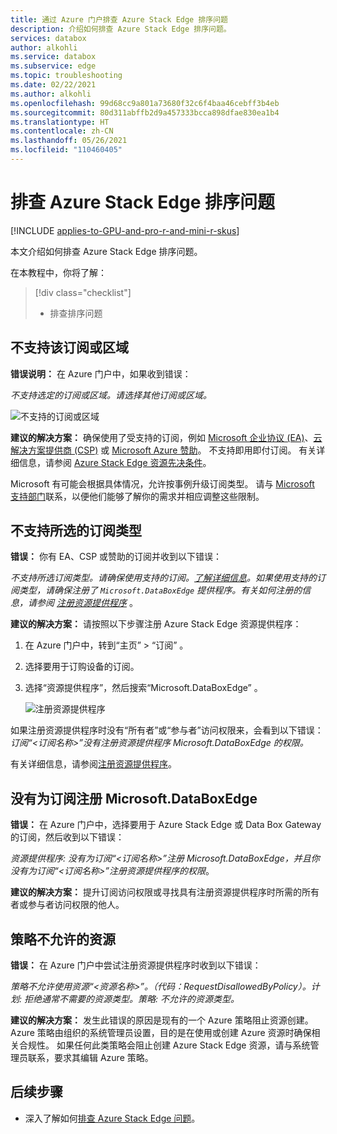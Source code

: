 ```yaml
---
title: 通过 Azure 门户排查 Azure Stack Edge 排序问题
description: 介绍如何排查 Azure Stack Edge 排序问题。
services: databox
author: alkohli
ms.service: databox
ms.subservice: edge
ms.topic: troubleshooting
ms.date: 02/22/2021
ms.author: alkohli
ms.openlocfilehash: 99d68cc9a801a73680f32c6f4baa46cebff3b4eb
ms.sourcegitcommit: 80d311abffb2d9a457333bcca898dfae830ea1b4
ms.translationtype: HT
ms.contentlocale: zh-CN
ms.lasthandoff: 05/26/2021
ms.locfileid: "110460405"
---
```

# <a name="troubleshoot-your-azure-stack-edge-ordering-issues"></a>排查 Azure Stack Edge 排序问题

[!INCLUDE [applies-to-GPU-and-pro-r-and-mini-r-skus](../../includes/azure-stack-edge-applies-to-gpu-pro-r-mini-r-sku.md)]

本文介绍如何排查 Azure Stack Edge 排序问题。

在本教程中，你将了解：

> [!div class="checklist"]
>
> * 排查排序问题

## <a name="unsupported-subscription-or-region"></a>不支持该订阅或区域

**错误说明：** 在 Azure 门户中，如果收到错误：

*不支持选定的订阅或区域。请选择其他订阅或区域。*

![不支持的订阅或区域](media/azure-stack-edge-troubleshoot-ordering/azure-stack-edge-troubleshoot-ordering-01.png)

**建议的解决方案：** 确保使用了受支持的订阅，例如 [Microsoft 企业协议 (EA)](https://azure.microsoft.com/overview/sales-number/)、[云解决方案提供商 (CSP)](/partner-center/azure-plan-lp) 或 [Microsoft Azure 赞助](https://azure.microsoft.com/offers/ms-azr-0036p/)。 不支持即用即付订阅。 有关详细信息，请参阅 [Azure Stack Edge 资源先决条件](azure-stack-edge-deploy-prep.md#prerequisites)。

Microsoft 有可能会根据具体情况，允许按事例升级订阅类型。 请与 [Microsoft 支持部门](https://azure.microsoft.com/support/options/)联系，以便他们能够了解你的需求并相应调整这些限制。

## <a name="selected-subscription-type-not-supported"></a>不支持所选的订阅类型

**错误：** 你有 EA、CSP 或赞助的订阅并收到以下错误：

*不支持所选订阅类型。请确保使用支持的订阅。[了解详细信息](azure-stack-edge-deploy-prep.md#prerequisites)。如果使用支持的订阅类型，请确保注册了 `Microsoft.DataBoxEdge` 提供程序。有关如何注册的信息，请参阅 [注册资源提供程序](azure-stack-edge-manage-access-power-connectivity-mode.md#register-resource-providers)* 。

**建议的解决方案：** 请按照以下步骤注册 Azure Stack Edge 资源提供程序：

1. 在 Azure 门户中，转到“主页” > “订阅” 。

2. 选择要用于订购设备的订阅。

3. 选择“资源提供程序”，然后搜索“Microsoft.DataBoxEdge” 。

    ![注册资源提供程序](media/azure-stack-edge-troubleshoot-ordering/azure-stack-edge-troubleshoot-ordering-02.png)

如果注册资源提供程序时没有“所有者”或“参与者”访问权限来，会看到以下错误：*订阅“&lt;订阅名称&gt;”没有注册资源提供程序 Microsoft.DataBoxEdge 的权限。*

有关详细信息，请参阅[注册资源提供程序](azure-stack-edge-manage-access-power-connectivity-mode.md#register-resource-providers)。

## <a name="microsoftdataboxedge-not-registered-for-subscription"></a>没有为订阅注册 Microsoft.DataBoxEdge

**错误：** 在 Azure 门户中，选择要用于 Azure Stack Edge 或 Data Box Gateway 的订阅，然后收到以下错误：

*资源提供程序: 没有为订阅“&lt;订阅名称&gt;”注册 Microsoft.DataBoxEdge，并且你没有为订阅“&lt;订阅名称&gt;”注册资源提供程序的权限*。

**建议的解决方案：** 提升订阅访问权限或寻找具有注册资源提供程序时所需的所有者或参与者访问权限的他人。

## <a name="resource-disallowed-by-policy"></a>策略不允许的资源

**错误：** 在 Azure 门户中尝试注册资源提供程序时收到以下错误：

*策略不允许使用资源“&lt;资源名称&gt;”。（代码：RequestDisallowedByPolicy）。计划: 拒绝通常不需要的资源类型。策略: 不允许的资源类型。*

**建议的解决方案：** 发生此错误的原因是现有的一个 Azure 策略阻止资源创建。 Azure 策略由组织的系统管理员设置，目的是在使用或创建 Azure 资源时确保相关合规性。 如果任何此类策略会阻止创建 Azure Stack Edge 资源，请与系统管理员联系，要求其编辑 Azure 策略。

## <a name="next-steps"></a>后续步骤

* 深入了解如何[排查 Azure Stack Edge 问题](azure-stack-edge-troubleshoot.md)。